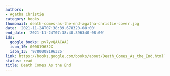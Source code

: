```yaml
---
authors:
- Agatha Christie
category: books
thumbnail: death-comes-as-the-end-agatha-christie-cover.jpg
date: '2021-11-24T07:38:39.678320-08:00'
end_date: '2021-11-24T07:38:40.396340-08:00'
ids:
  google_books: pv7yvQAACAAJ
  isbn_10: 000819632X
  isbn_13: '9780008196325'
link: https://books.google.com/books/about/Death_Comes_As_the_End.html?hl=&id=pv7yvQAACAAJ
status: read
title: Death Comes As the End
---
```


